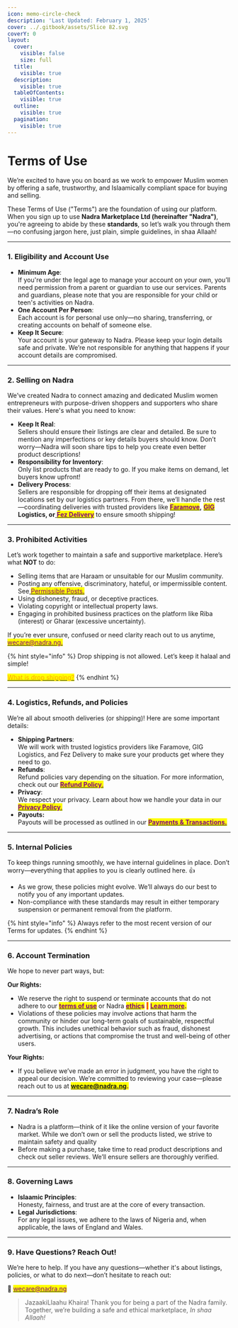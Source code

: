```yaml
---
icon: memo-circle-check
description: 'Last Updated: February 1, 2025'
cover: ../.gitbook/assets/Slice 82.svg
coverY: 0
layout:
  cover:
    visible: false
    size: full
  title:
    visible: true
  description:
    visible: true
  tableOfContents:
    visible: true
  outline:
    visible: true
  pagination:
    visible: true
---
```


# Terms of Use

We’re excited to have you on board as we work to empower Muslim women by offering a safe, trustworthy, and Islaamically compliant space for buying and selling.

These Terms of Use ("Terms") are the foundation of using our platform. When you sign up to use **Nadra Marketplace Ltd (hereinafter "Nadra")**, you're agreeing to abide by these **standards**, so let’s walk you through them—no confusing jargon here, just plain, simple guidelines, in shaa Allaah!

***

### **1. Eligibility and Account Use**

* **Minimum Age**:\
  If you're under the legal age to manage your account on your own, you’ll need permission from a parent or guardian to use our services. Parents and guardians, please note that you are responsible for your child or teen's activities on Nadra.
* **One Account Per Person**:\
  Each account is for personal use only—no sharing, transferring, or creating accounts on behalf of someone else.
* **Keep It Secure**:\
  Your account is your gateway to Nadra. Please keep your login details safe and private. We’re not responsible for anything that happens if your account details are compromised.

***

### **2. Selling on Nadra**

We’ve created Nadra to connect amazing and dedicated Muslim women entrepreneurs with purpose-driven shoppers and supporters who share their values. Here's what you need to know:

* **Keep It Real**:\
  Sellers should ensure their listings are clear and detailed. Be sure to mention any imperfections or key details buyers should know. Don’t worry—Nadra will soon share tips to help you create even better product descriptions!
* **Responsibility for Inventory**:\
  Only list products that are ready to go. If you make items on demand, let buyers know upfront!
* **Delivery Process**:\
  Sellers are responsible for dropping off their items at designated locations set by our logistics partners. From there, we’ll handle the rest—coordinating deliveries with trusted providers like [<mark style="color:purple;">**Faramove**</mark>](https://faramove.co)**,** [<mark style="color:purple;">**GIG**</mark> ](https://giglogistics.com)**Logistics, or**[ <mark style="color:purple;">**Fez Delivery**</mark>](https://fezdelivery.co) to ensure smooth shipping!

***

### **3. Prohibited Activities**

Let’s work together to maintain a safe and supportive marketplace. Here’s what **NOT** to do:

* Selling items that are Haraam or unsuitable for our Muslim community.
* Posting any offensive, discriminatory, hateful, or impermissible content. See[ <mark style="color:purple;">Permissible Posts.</mark>](../business-dealings/permissible-posts.md)
* Using dishonesty, fraud, or deceptive practices.
* Violating copyright or intellectual property laws.
* Engaging in prohibited business practices on the platform like Riba (interest) or Gharar (excessive uncertainty).

If you’re ever unsure, confused or need clarity reach out to us anytime, [<mark style="color:purple;">wecare@nadra.ng.</mark>](https://mail.google.com/mail/u/0/?fs=1\&tf=cm\&source=mailto\&su=Terms+of+service+Inquiry\&to=wecare@nadra.ng\&body=As-Salaamu+Alaykum,%0D%0A%0D%0AI+would+like+to+know+more+about...)

{% hint style="info" %}
Drop shipping is not allowed. Let’s keep it halaal and simple!

[<mark style="color:orange;">What is drop shipping?</mark>](https://abukhadeejah.com/conditions-shuroot-of-a-correct-sale-and-purchase/)
{% endhint %}

***

### **4. Logistics, Refunds, and Policies**

We’re all about smooth deliveries (or shipping)! Here are some important details:

* **Shipping Partners**:\
  We will work with trusted logistics providers like Faramove, GIG Logistics, and Fez Delivery to make sure your products get where they need to go.
* **Refunds**:\
  Refund policies vary depending on the situation. For more information, check out our [<mark style="color:purple;">**Refund Policy**</mark><mark style="color:purple;">.</mark>](returns-and-refunds.md)
* **Privacy**:\
  We respect your privacy. Learn about how we handle your data in our [<mark style="color:purple;">**Privacy Policy**</mark><mark style="color:purple;">.</mark>](privacy-policy/)
* **Payouts:**\
  Payouts will be processed as outlined in our [<mark style="color:purple;">**Payments & Transactions.**</mark>](payments-and-transactions.md)

***

### **5. Internal Policies**

To keep things running smoothly, we have internal guidelines in place. Don’t worry—everything that applies to you is clearly outlined here. :thumbsup:

* As we grow, these policies might evolve. We’ll always do our best to notify you of any important updates.
* Non-compliance with these standards may result in either temporary suspension or permanent removal from the platform.

{% hint style="info" %}
Always refer to the most recent version of our Terms for updates.
{% endhint %}

***

### **6. Account Termination**

We hope to never part ways, but:

**Our Rights:**

* We reserve the right to suspend or terminate accounts that do not adhere to our [<mark style="color:purple;">**terms of use**</mark>](terms-of-use.md#id-3.-prohibited-activities) or Nadra [<mark style="color:purple;">**ethic**</mark>](../nadra-framework/the-framework/)<mark style="color:purple;">**s**</mark>  <mark style="color:red;">**|**</mark> [<mark style="color:purple;">**Learn more**</mark>](broken-reference)<mark style="color:purple;">**.**</mark>
* Violations of these policies may involve actions that harm the community or hinder our long-term goals of sustainable, respectful growth. This includes unethical behavior such as fraud, dishonest advertising, or actions that compromise the trust and well-being of other users.

**Your Rights:**

* If you believe we’ve made an error in judgment, you have the right to appeal our decision. We’re committed to reviewing your case—please reach out to us at <mark style="color:purple;">**wecare@nadra.ng.**</mark>

***

### **7. Nadra’s Role**

* Nadra is a platform—think of it like the online version of your favorite market. While we don’t own or sell the products listed, we strive to maintain safety and quality
* Before making a purchase, take time to read product descriptions and check out seller reviews. We’ll ensure sellers are thoroughly verified.

***

### **8. Governing Laws**

* **Islaamic Principles**:\
  Honesty, fairness, and trust are at the core of every transaction.
* **Legal Jurisdictions**:\
  For any legal issues, we adhere to the laws of Nigeria and, when applicable, the laws of England and Wales.

***

### **9. Have Questions? Reach Out!**

We’re here to help. If you have any questions—whether it's about listings, policies, or what to do next—don’t hesitate to reach out:

📧 [<mark style="color:purple;">wecare@nadra.ng</mark>](https://mail.google.com/mail/u/0/?fs=1\&tf=cm\&source=mailto\&su=Terms+of+service+Inquiry\&to=wecare@nadra.ng\&body=As-Salaamu+Alaykum,%0D%0A%0D%0AI+would+like+to+know+more+about...)

> JazaakiLlaahu Khaira! Thank you for being a part of the Nadra family. Together, we’re building a safe and ethical marketplace, _In shaa Allaah!_



